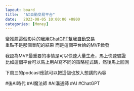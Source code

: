 ```yaml
---
layout: board
title:  "AI自動交易平台"
date:   2023-08-05 10:00:00 +0800
categories: [Money]
---
```


蠻推薦這個影片的[我用ChatGPT幫我自動交易](https://youtu.be/hWb2_NEPebI)  
重點不是那個業配的結果 而是這個平台給的MVP啟發

我認為MVP最重要的事情是可以快速大量生產，馬上快速驗證  
比如這個平台可以馬上用AI寫不同的策略程式碼，然後馬上回測

下周三的podcast應該可以把這個也放入想講的內容

#後AI時代 #AI魔法師 #AI溝通師 #AI #ChatGPT